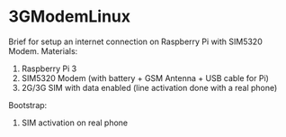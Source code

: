 # 3GModemLinux
Brief for setup an internet connection on Raspberry Pi with SIM5320 Modem.
Materials:
1. Raspberry Pi 3
2. SIM5320 Modem (with battery + GSM Antenna + USB cable for Pi)
3. 2G/3G SIM with data enabled (line activation done with a real phone)

Bootstrap:
1. SIM activation on real phone
